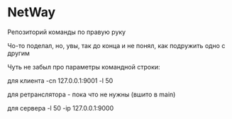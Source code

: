 # NetWay
Репозиторий команды по правую руку

Чо-то поделал, но, увы, так до конца и не понял, как подружить одно с другим

Чуть не забыл про параметры командной строки:

для клиента -cn 127.0.0.1:9001 -l 50

для ретранслятора - пока что не нужны (вшито в main)

для сервера -l 50 -ip 127.0.0.1:9000
